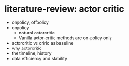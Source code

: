 # literature-review: actor critic

* onpolicy, offpolicy
* onpolicy
  * natural actorcritic
  * Vanilla actor-critic methods are on-policy only
* actorcritic vs criric as baseline
* why actorcritic
* the timeline, history
* data efficiency and stability
